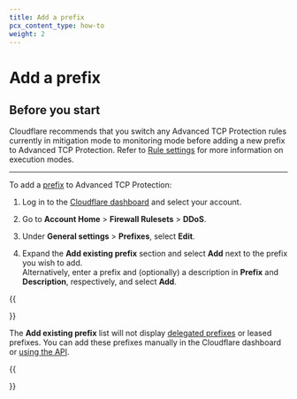 ```yaml
---
title: Add a prefix
pcx_content_type: how-to
weight: 2
---
```


# Add a prefix

## Before you start

Cloudflare recommends that you switch any Advanced TCP Protection rules currently in mitigation mode to monitoring mode before adding a new prefix to Advanced TCP Protection. Refer to [Rule settings](/ddos-protection/tcp-protection/rule-settings/#mode) for more information on execution modes.

---

To add a [prefix](/ddos-protection/tcp-protection/concepts/#prefixes) to Advanced TCP Protection:

1. Log in to the [Cloudflare dashboard](https://dash.cloudflare.com) and select your account.

2. Go to **Account Home** > **Firewall Rulesets** > **DDoS**.

3. Under **General settings** > **Prefixes**, select **Edit**.

4. Expand the **Add existing prefix** section and select **Add** next to the prefix you wish to add.<br>
Alternatively, enter a prefix and (optionally) a description in **Prefix** and **Description**, respectively, and select **Add**.

{{<Aside type="note" header="Note">}}

The **Add existing prefix** list will not display [delegated prefixes](/byoip/about/prefix-delegations/) or leased prefixes. You can add these prefixes manually in the Cloudflare dashboard or [using the API](/ddos-protection/tcp-protection/api-configuration/).

{{</Aside>}}